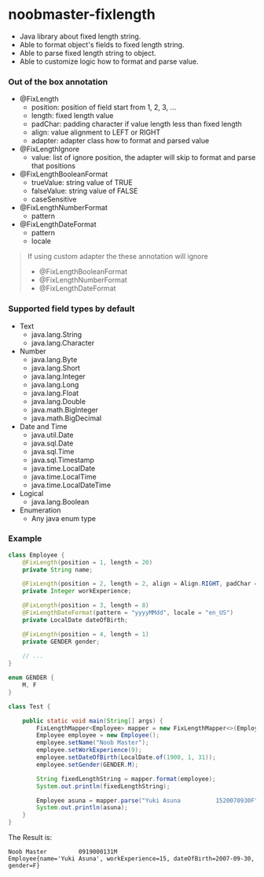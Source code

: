# noobmaster-fixlength
- Java library about fixed length string.
- Able to format object's fields to fixed length string.
- Able to parse fixed length string to object.
- Able to customize logic how to format and parse value.

### Out of the box annotation

- @FixLength
  - position: position of field start from 1, 2, 3, ...
  - length: fixed length value
  - padChar: padding character if value length less than fixed length
  - align: value alignment to LEFT or RIGHT
  - adapter: adapter class how to format and parsed value
- @FixLengthIgnore
  - value: list of ignore position, the adapter will skip to format and parse that positions 
- @FixLengthBooleanFormat
  - trueValue: string value of TRUE
  - falseValue: string value of FALSE
  - caseSensitive
- @FixLengthNumberFormat
  - pattern
- @FixLengthDateFormat
  - pattern
  - locale

> If using custom adapter the these annotation will ignore
> - @FixLengthBooleanFormat
> - @FixLengthNumberFormat
> - @FixLengthDateFormat

### Supported field types by default

- Text
  - java.lang.String
  - java.lang.Character
- Number
  - java.lang.Byte
  - java.lang.Short
  - java.lang.Integer
  - java.lang.Long
  - java.lang.Float
  - java.lang.Double
  - java.math.BigInteger
  - java.math.BigDecimal
- Date and Time
  - java.util.Date
  - java.sql.Date
  - java.sql.Time
  - java.sql.Timestamp
  - java.time.LocalDate
  - java.time.LocalTime
  - java.time.LocalDateTime
- Logical
  - java.lang.Boolean
- Enumeration
  - Any java enum type

### Example

```java
class Employee {
    @FixLength(position = 1, length = 20)
    private String name;

    @FixLength(position = 2, length = 2, align = Align.RIGHT, padChar = '0')
    private Integer workExperience;

    @FixLength(position = 3, length = 8)
    @FixLengthDateFormat(pattern = "yyyyMMdd", locale = "en_US")
    private LocalDate dateOfBirth;

    @FixLength(position = 4, length = 1)
    private GENDER gender;
    
    // ...
}

enum GENDER {
    M, F
}

class Test {

    public static void main(String[] args) {
        FixLengthMapper<Employee> mapper = new FixLengthMapper<>(Employee.class);
        Employee employee = new Employee();
        employee.setName("Noob Master");
        employee.setWorkExperience(9);
        employee.setDateOfBirth(LocalDate.of(1900, 1, 31));
        employee.setGender(GENDER.M);

        String fixedLengthString = mapper.format(employee);
        System.out.println(fixedLengthString);

        Employee asuna = mapper.parse("Yuki Asuna          1520070930F");
        System.out.println(asuna);
    }
}
```
The Result is:
```
Noob Master         0919000131M
Employee{name='Yuki Asuna', workExperience=15, dateOfBirth=2007-09-30, gender=F}
```
